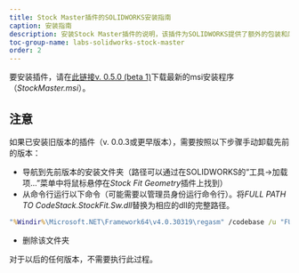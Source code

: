 ```yaml
---
title: Stock Master插件的SOLIDWORKS安装指南
caption: 安装指南
description: 安装Stock Master插件的说明，该插件为SOLIDWORKS提供了额外的包装和库存功能
toc-group-name: labs-solidworks-stock-master
order: 2
---
```

要安装插件，请在[此链接v. 0.5.0 (beta 1)](https://github.com/codestackdev/stock-fit-geometry/releases/tag/beta1)下载最新的msi安装程序（*StockMaster.msi*）。

## 注意
如果已安装旧版本的插件（v. 0.0.3或更早版本），需要按照以下步骤手动卸载先前的版本：

* 导航到先前版本的安装文件夹（路径可以通过在SOLIDWORKS的“工具->加载项...”菜单中将鼠标悬停在*Stock Fit Geometry*插件上找到）
* 从命令行运行以下命令（可能需要以管理员身份运行命令行）。将*FULL PATH TO CodeStack.StockFit.Sw.dll*替换为相应的dll的完整路径。

~~~ bat
"%Windir%\Microsoft.NET\Framework64\v4.0.30319\regasm" /codebase /u "FULL PATH TO CodeStack.StockFit.Sw.dll"
~~~
* 删除该文件夹

对于以后的任何版本，不需要执行此过程。